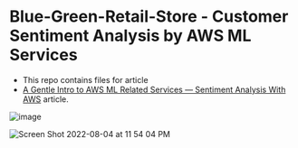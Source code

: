 # Blue-Green-Retail-Store - Customer Sentiment Analysis by AWS ML Services

- This repo contains files for  article
-  [A Gentle Intro to AWS ML Related Services — Sentiment Analysis With AWS](https://pub.towardsai.net/sentiment-analysis-with-aws-a-gentle-intro-to-aws-ml-related-services-e975a5592950) article.

![image](https://user-images.githubusercontent.com/51021282/182952442-e0336a7d-8dac-4070-851e-3d3e57a0e176.png)


![Screen Shot 2022-08-04 at 11 54 04 PM](https://user-images.githubusercontent.com/51021282/182952499-e9761de8-c3ff-4092-a046-14cb11ec8788.png)
